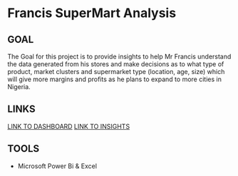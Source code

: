 # Francis SuperMart Analysis 

## GOAL
The Goal for this project is to provide insights to help Mr Francis understand the data generated from his stores and make decisions as to what type of product, market clusters and supermarket type (location, age, size) which will give more margins and profits as he plans to expand to more cities in Nigeria.

## LINKS

[LINK TO DASHBOARD](https://app.powerbi.com/groups/me/reports/2a5482b2-983b-457d-ba14-3ae6615b8c53?ctid=23c3d449-d0fa-4881-8e4d-892a492c27d8&pbi_source=linkShare)
[LINK TO INSIGHTS](https://adewalescrib.hashnode.dev/baby-steps-to-becoming-a-data-analyst-project-1)

## TOOLS

* Microsoft Power Bi & Excel
